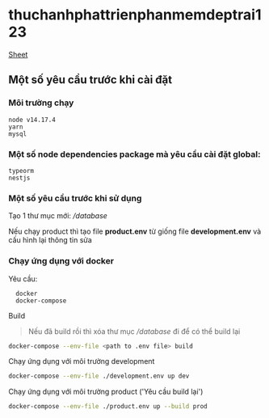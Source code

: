# thuchanhphattrienphanmemdeptrai123

[Sheet](https://docs.google.com/spreadsheets/d/1X_GFqA3NgNdl1daS5YV_8CiTEk2DpNWf4cdikxENW8o/edit#gid=0)

## Một số yêu cầu trước khi cài đặt

### Môi trường chạy

    node v14.17.4
    yarn
    mysql

### Một số node dependencies package mà yêu cầu cài đặt global:

    typeorm
    nestjs


### Một số yêu cầu trước khi sử dụng

Tạo 1 thư mục mới: _/database_

Nếu chạy product thì tạo file **product.env** từ giống file **development.env** và cấu hình lại thông tin sửa  


### Chạy ứng dụng với docker
Yêu cầu:

      docker
      docker-compose

Build

>Nếu đã build rồi thì xóa thư mục _/database_ đi để có thể build lại

```bash
docker-compose --env-file <path to .env file> build
```

Chạy ứng dụng với môi trường development

```bash
docker-compose --env-file ./development.env up dev
```

Chạy ứng dụng với môi trường product ('Yêu cầu build lại')

```bash
docker-compose --env-file ./product.env up --build prod
```

<!-- ## Phần tìm hiểu thêm -->
<!-- ### Request and Response Pipeline -->
<!-- ![Request And Respone Pipeline](images/request_response_pipeline.jpg) -->
